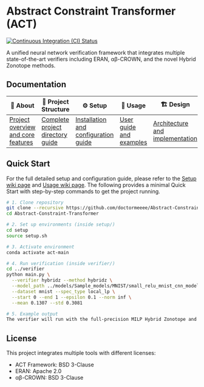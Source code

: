# Abstract Constraint Transformer (ACT)

[![Continuous Integration (CI) Status](https://github.com/doctormeeee/Abstract-Constraint-Transformer/actions/workflows/ci.yml/badge.svg)](https://github.com/doctormeeee/Abstract-Constraint-Transformer/actions/workflows/ci.yml)

A unified neural network verification framework that integrates multiple state-of-the-art verifiers including ERAN, αβ-CROWN, and the novel Hybrid Zonotope methods.

## Documentation

| 📝 About | 📁 Project Structure | ⚙️ Setup | 🚀 Usage | 🏗️ Design |
|----------|----------------------|----------|----------|-----------|
| [Project overview and core features](https://github.com/doctormeeee/Abstract-Constraint-Transformer/wiki/About-ACT) | [Complete project directory guide](https://github.com/doctormeeee/Abstract-Constraint-Transformer/wiki/Project-Structure-of-ACT) | [Installation and configuration guide](https://github.com/doctormeeee/Abstract-Constraint-Transformer/wiki/Setup-Guide) | [User guide and examples](https://github.com/doctormeeee/Abstract-Constraint-Transformer/wiki/Usage-Guide) | [Architecture and implementation](https://github.com/doctormeeee/Abstract-Constraint-Transformer/wiki/Design-of-ACT) |

## Quick Start

For the full detailed setup and configuration guide, please refer to the [Setup wiki page](https://github.com/doctormeeee/Abstract-Constraint-Transformer/wiki/Setup-Guide) and [Usage wiki page](https://github.com/doctormeeee/Abstract-Constraint-Transformer/wiki/Usage-Guide).
The following provides a minimal Quick Start with step-by-step commands to get the project running.

```bash
# 1. Clone repository
git clone --recursive https://github.com/doctormeeee/Abstract-Constraint-Transformer.git
cd Abstract-Constraint-Transformer

# 2. Set up environments (inside setup/)
cd setup
source setup.sh

# 3. Activate environment
conda activate act-main

# 4. Run verification (inside verifier/)
cd ../verifier
python main.py \
  --verifier hybridz --method hybridz \
  --model_path ../models/Sample_models/MNIST/small_relu_mnist_cnn_model_1.onnx \
  --dataset mnist --spec_type local_lp \
  --start 0 --end 1 --epsilon 0.1 --norm inf \
  --mean 0.1307 --std 0.3081

# 5. Example output
The verifier will run with the full-precision MILP Hybrid Zonotope and report SAT/UNSAT or timeout results.
```

## License

This project integrates multiple tools with different licenses:
- ACT Framework: BSD 3-Clause
- ERAN: Apache 2.0
- αβ-CROWN: BSD 3-Clause